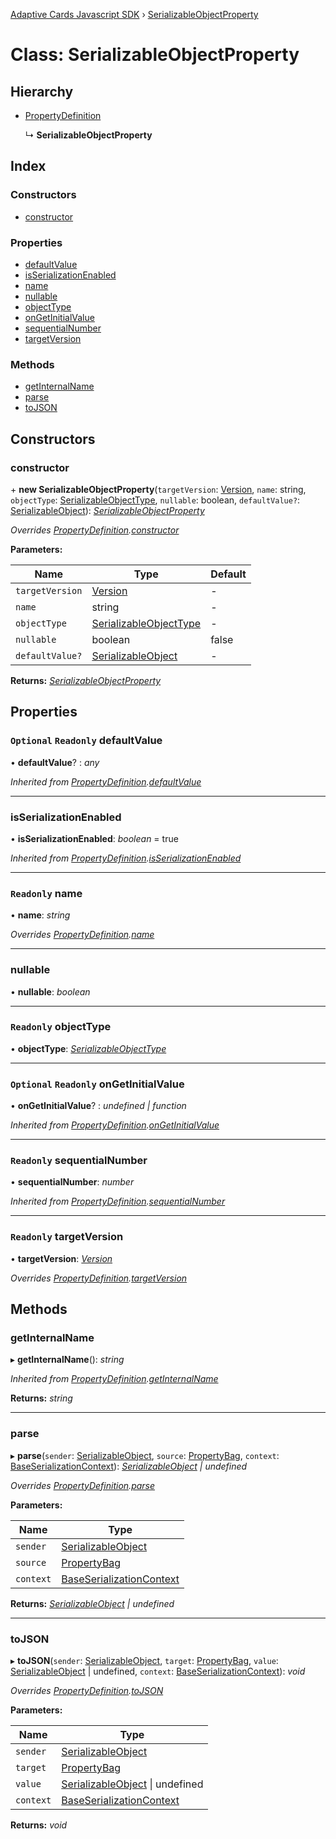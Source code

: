[Adaptive Cards Javascript SDK](../README.md) › [SerializableObjectProperty](serializableobjectproperty.md)

# Class: SerializableObjectProperty

## Hierarchy

* [PropertyDefinition](propertydefinition.md)

  ↳ **SerializableObjectProperty**

## Index

### Constructors

* [constructor](serializableobjectproperty.md#constructor)

### Properties

* [defaultValue](serializableobjectproperty.md#optional-readonly-defaultvalue)
* [isSerializationEnabled](serializableobjectproperty.md#isserializationenabled)
* [name](serializableobjectproperty.md#readonly-name)
* [nullable](serializableobjectproperty.md#nullable)
* [objectType](serializableobjectproperty.md#readonly-objecttype)
* [onGetInitialValue](serializableobjectproperty.md#optional-readonly-ongetinitialvalue)
* [sequentialNumber](serializableobjectproperty.md#readonly-sequentialnumber)
* [targetVersion](serializableobjectproperty.md#readonly-targetversion)

### Methods

* [getInternalName](serializableobjectproperty.md#getinternalname)
* [parse](serializableobjectproperty.md#parse)
* [toJSON](serializableobjectproperty.md#tojson)

## Constructors

###  constructor

\+ **new SerializableObjectProperty**(`targetVersion`: [Version](version.md), `name`: string, `objectType`: [SerializableObjectType](../README.md#serializableobjecttype), `nullable`: boolean, `defaultValue?`: [SerializableObject](serializableobject.md)): *[SerializableObjectProperty](serializableobjectproperty.md)*

*Overrides [PropertyDefinition](propertydefinition.md).[constructor](propertydefinition.md#constructor)*

**Parameters:**

Name | Type | Default |
------ | ------ | ------ |
`targetVersion` | [Version](version.md) | - |
`name` | string | - |
`objectType` | [SerializableObjectType](../README.md#serializableobjecttype) | - |
`nullable` | boolean | false |
`defaultValue?` | [SerializableObject](serializableobject.md) | - |

**Returns:** *[SerializableObjectProperty](serializableobjectproperty.md)*

## Properties

### `Optional` `Readonly` defaultValue

• **defaultValue**? : *any*

*Inherited from [PropertyDefinition](propertydefinition.md).[defaultValue](propertydefinition.md#optional-readonly-defaultvalue)*

___

###  isSerializationEnabled

• **isSerializationEnabled**: *boolean* = true

*Inherited from [PropertyDefinition](propertydefinition.md).[isSerializationEnabled](propertydefinition.md#isserializationenabled)*

___

### `Readonly` name

• **name**: *string*

*Overrides [PropertyDefinition](propertydefinition.md).[name](propertydefinition.md#readonly-name)*

___

###  nullable

• **nullable**: *boolean*

___

### `Readonly` objectType

• **objectType**: *[SerializableObjectType](../README.md#serializableobjecttype)*

___

### `Optional` `Readonly` onGetInitialValue

• **onGetInitialValue**? : *undefined | function*

*Inherited from [PropertyDefinition](propertydefinition.md).[onGetInitialValue](propertydefinition.md#optional-readonly-ongetinitialvalue)*

___

### `Readonly` sequentialNumber

• **sequentialNumber**: *number*

*Inherited from [PropertyDefinition](propertydefinition.md).[sequentialNumber](propertydefinition.md#readonly-sequentialnumber)*

___

### `Readonly` targetVersion

• **targetVersion**: *[Version](version.md)*

*Overrides [PropertyDefinition](propertydefinition.md).[targetVersion](propertydefinition.md#readonly-targetversion)*

## Methods

###  getInternalName

▸ **getInternalName**(): *string*

*Inherited from [PropertyDefinition](propertydefinition.md).[getInternalName](propertydefinition.md#getinternalname)*

**Returns:** *string*

___

###  parse

▸ **parse**(`sender`: [SerializableObject](serializableobject.md), `source`: [PropertyBag](../README.md#propertybag), `context`: [BaseSerializationContext](baseserializationcontext.md)): *[SerializableObject](serializableobject.md) | undefined*

*Overrides [PropertyDefinition](propertydefinition.md).[parse](propertydefinition.md#parse)*

**Parameters:**

Name | Type |
------ | ------ |
`sender` | [SerializableObject](serializableobject.md) |
`source` | [PropertyBag](../README.md#propertybag) |
`context` | [BaseSerializationContext](baseserializationcontext.md) |

**Returns:** *[SerializableObject](serializableobject.md) | undefined*

___

###  toJSON

▸ **toJSON**(`sender`: [SerializableObject](serializableobject.md), `target`: [PropertyBag](../README.md#propertybag), `value`: [SerializableObject](serializableobject.md) | undefined, `context`: [BaseSerializationContext](baseserializationcontext.md)): *void*

*Overrides [PropertyDefinition](propertydefinition.md).[toJSON](propertydefinition.md#tojson)*

**Parameters:**

Name | Type |
------ | ------ |
`sender` | [SerializableObject](serializableobject.md) |
`target` | [PropertyBag](../README.md#propertybag) |
`value` | [SerializableObject](serializableobject.md) &#124; undefined |
`context` | [BaseSerializationContext](baseserializationcontext.md) |

**Returns:** *void*
